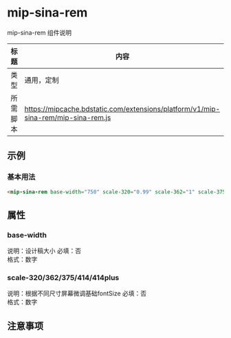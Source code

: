 # mip-sina-rem

mip-sina-rem 组件说明

标题|内容
----|----
类型|通用，定制
所需脚本|https://mipcache.bdstatic.com/extensions/platform/v1/mip-sina-rem/mip-sina-rem.js

## 示例

### 基本用法
```html
<mip-sina-rem base-width="750" scale-320="0.99" scale-362="1" scale-375="1" scale-414="0.97"></mip-sina-rem>
```

## 属性

### base-width

说明：设计稿大小
必填：否   
格式：数字    

### scale-320/362/375/414/414plus

说明：根据不同尺寸屏幕微调基础fontSize
必填：否   
格式：数字  

## 注意事项

